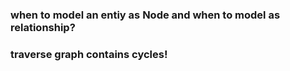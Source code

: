 ### when to model an entiy as Node and when to model as relationship?




### **traverse graph contains cycles**!

